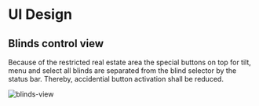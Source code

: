 # UI Design

## Blinds control view

Because of the restricted real estate area the special buttons on top for tilt, menu and select all blinds are separated from the blind selector by the status bar. Thereby, accidential button activation shall be reduced.

![blinds-view](http://www.plantuml.com/plantuml/png/xTh1YeCm40RWUvvYJXwws2S8qdVOoqBf8TOf158joLXRrhxxcbXxAgLiMP3jFw1aSA8VY332h88OBy4ueTBPkWhvqNAdlZyK3R7McJDdzg4OaWrHJslIsPxhjeZvc9xIEjNhhBCx6ujZz4IVOgGDjrHdfH5XVyvthND3NTgLJjSdfhleaHBOyLOQVxkmd5lyHlRr89ukXMmciZ-F98Vi5TbJBnyoo2233B8NkY3887jlsN_uGu5i_Z9ycv111Xbaa4466VepoD3JGWOPP9111XbaaA4_WmookxAYICiBzRI8Xve6lhR6i-JI7CQPhsdagx8cFvWsy3JvDLMMZKYpJyNgebPSLt6Qx0S0 "blinds-view")

